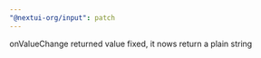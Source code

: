 ```yaml
---
"@nextui-org/input": patch
---
```


onValueChange returned value fixed, it nows return a plain string
